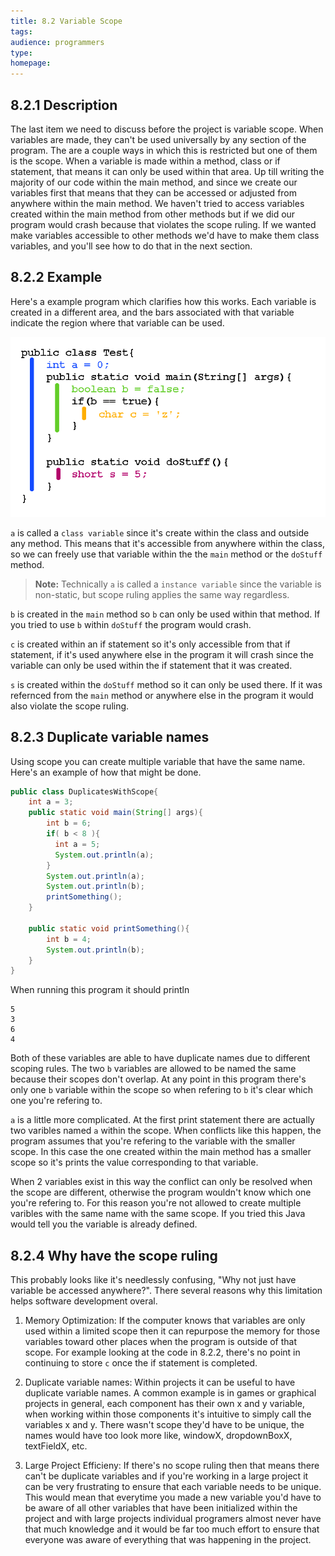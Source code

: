 ```yaml
---
title: 8.2 Variable Scope
tags:
audience: programmers
type:
homepage:
---
```


## 8.2.1 Description

The last item we need to discuss before the project is variable scope. When variables are made, they can't be used universally by any section of the program. The are a couple ways in which this is restricted but one of them is the scope. When a variable is made within a method, class or if statement, that means it can only be used within that area. Up till writing the majority of our code within the main method, and since we create our variables first that means that they can be accessed or adjusted from anywhere within the main method. We haven't tried to access variables created within the main method from other methods but if we did our program would crash because that violates the scope ruling. If we wanted make variables accessible to other methods we'd have to make them class variables, and you'll see how to do that in the next section.

## 8.2.2 Example

Here's a example program which clarifies how this works. Each variable is created in a different area, and the bars associated with that variable indicate the region where that variable can be used.

![](img/8b_scope_example.png)

`a` is called a `class variable` since it's create within the class and outside any method. This means that it's accessible from anywhere within the class, so we can freely use that variable within the the `main` method or the `doStuff` method.

>**Note:** Technically `a` is called a `instance variable` since the variable is non-static, but scope ruling applies the same way regardless.

`b` is created in the `main` method so `b` can only be used within that method. If you tried to use `b` within `doStuff` the program would crash.

`c` is created within an if statement so it's only accessible from that if statement, if it's used anywhere else in the program it will crash since the variable can only be used within the if statement that it was created.

`s` is created within the `doStuff` method so it can only be used there. If it was refernced from the `main` method or anywhere else in the program it would also violate the scope ruling.

## 8.2.3 Duplicate variable names

Using scope you can create multiple variable that have the same name. Here's an example of how that might be done.

```java
public class DuplicatesWithScope{
    int a = 3;
    public static void main(String[] args){
        int b = 6;
        if( b < 8 ){
          int a = 5;
          System.out.println(a);
        }
        System.out.println(a);
        System.out.println(b);
        printSomething();
    }

    public static void printSomething(){
        int b = 4;
        System.out.println(b);
    }
}
```

When running this program it should println

```
5
3
6
4
```

Both of these variables are able to have duplicate names due to different scoping rules. The two `b` variables are allowed to be named the same because their scopes don't overlap. At any point in this program there's only one `b` variable within the scope so when refering to `b` it's clear which one you're refering to.

`a` is a little more complicated. At the first print statement there are actually two varibles named `a` within the scope. When conflicts like this happen, the program assumes that you're refering to the variable with the smaller scope. In this case the one created within the main method has a smaller scope so it's prints the value corresponding to that variable.

When 2 variables exist in this way the conflict can only be resolved when the scope are different, otherwise the program wouldn't know which one you're refering to. For this reason you're not allowed to create multiple varibles with the same name with the same scope. If you tried this Java would tell you the variable is already defined.   

## 8.2.4 Why have the scope ruling

This probably looks like it's needlessly confusing, "Why not just have variable be accessed anywhere?". There several reasons why this limitation helps software development overal.

1. Memory Optimization: If the computer knows that variables are only used within a limited scope then it can repurpose the memory for those variables toward other places when the program is outside of that scope. For example looking at the code in 8.2.2, there's no point in continuing to store `c` once the if statement is completed.

2. Duplicate variable names: Within projects it can be useful to have duplicate variable names. A common example is in games or graphical projects in general, each component has their own x and y variable, when working within those components it's intuitive to simply call the variables x and y. There wasn't scope they'd have to be unique, the names would have too look more like, windowX, dropdownBoxX, textFieldX, etc.

3. Large Project Efficieny: If there's no scope ruling then that means there can't be duplicate variables and if you're working in a large project it can be very frustrating to ensure that each variable needs to be unique. This would mean that everytime you made a new variable you'd have to be aware of all other variables that have been initialized within the project and with large projects individual programers almost never have that much knowledge and it would be far too much effort to ensure that everyone was aware of everything that was happening in the project.
